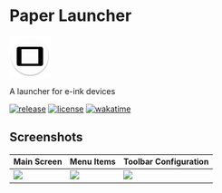 # Paper Launcher
<img src="https://raw.githubusercontent.com/xmha97/PaperLauncher/main/app/src/main/res/mipmap-xxxhdpi/ic_launcher_round.webp" height="72">

A launcher for e-ink devices

[![release](https://img.shields.io/github/v/release/xmha97/PaperLauncher)](https://github.com/xmha97/PaperLauncher/releases)
[![license](https://img.shields.io/github/license/xmha97/PaperLauncher)](https://github.com/xmha97/PaperLauncher/blob/main/LICENSE)
[![wakatime](https://wakatime.com/badge/user/93f6367f-6e10-4036-a84d-bbc47f9b1fcd/project/018bfddc-63c1-4f76-bbc7-660edb5e49a8.svg)](https://wakatime.com/badge/user/93f6367f-6e10-4036-a84d-bbc47f9b1fcd/project/018bfddc-63c1-4f76-bbc7-660edb5e49a8)

## Screenshots
|Main Screen|Menu Items|Toolbar Configuration|
|----|----|----|
|<img src="https://user-images.githubusercontent.com/4084738/216380150-dbac589a-175e-4ae6-9776-7cd0b219ae43.png" width="200"/>|<img src="https://user-images.githubusercontent.com/4084738/216380448-9b226f37-c30c-49fd-8242-3291bf82eaab.png" width="200"/>|<img src="https://user-images.githubusercontent.com/4084738/216380769-b2461e9b-a78a-43a0-8317-43882a683d13.png" width="200"/>|
